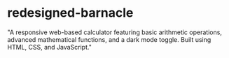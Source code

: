 # redesigned-barnacle
"A responsive web-based calculator featuring basic arithmetic operations, advanced mathematical functions, and a dark mode toggle. Built using HTML, CSS, and JavaScript."
